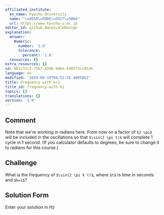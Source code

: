 ```yaml
---
affiliated_institute:
  en_name: Kyushu University
  name: "\u4E5D\u5DDE\u5927\u5B66"
  url: https://www.kyushu-u.ac.jp
editor_id: github.NanoScaleDesign
explanation:
  answer:
    Numeric:
      number: '1.0'
      tolerance:
        percent: '1.0'
  resources: {}
extra_resources: {}
id: 861c31cf-75b7-4286-b06e-540573cc8526
language: en
modified: '2019-09-19T04:52:55.400586Z'
title: Frequency with k=1
title_id: frequency-with-k1
topics: []
translations: {}
version: '1.0'
---
```


## Comment

Note that we're working in radians here. From now on a factor of `$2 \pi$` will be included in the oscillations so that `$\sin(2 \pi t)$` will complete 1 cycle in 1 second.  (If you calculator defaults to degrees, be sure to change it to radians for this course.)


## Challenge
What is the frequency of `$\sin(2 \pi k t)$`, where `$t$` is time in seconds and `$k=1$`?


## Solution Form
Enter your solution in *Hz*


